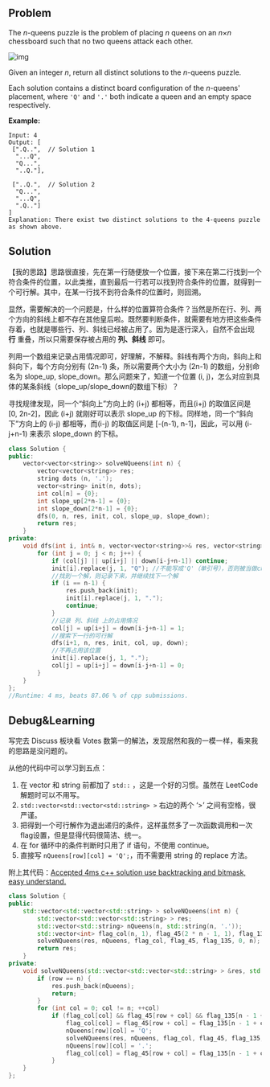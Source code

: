 ## Problem

The *n*-queens puzzle is the problem of placing *n* queens on an *n*×*n* chessboard such that no two queens attack each other.

![img](https://leetcode.com/static/images/problemset/8-queens.png)

Given an integer *n*, return all distinct solutions to the *n*-queens puzzle.

Each solution contains a distinct board configuration of the *n*-queens' placement, where `'Q'` and `'.'` both indicate a queen and an empty space respectively.

**Example:**

```
Input: 4
Output: [
 [".Q..",  // Solution 1
  "...Q",
  "Q...",
  "..Q."],

 ["..Q.",  // Solution 2
  "Q...",
  "...Q",
  ".Q.."]
]
Explanation: There exist two distinct solutions to the 4-queens puzzle as shown above.
```



## Solution

【我的思路】思路很直接，先在第一行随便放一个位置，接下来在第二行找到一个符合条件的位置，以此类推，直到最后一行若可以找到符合条件的位置，就得到一个可行解。其中，在某一行找不到符合条件的位置时，则回溯。

显然，需要解决的一个问题是，什么样的位置算符合条件？当然是所在行、列、两个方向的斜线上都不存在其他皇后啦。既然要判断条件，就需要有地方把这些条件存着，也就是哪些行、列、斜线已经被占用了。因为是逐行深入，自然不会出现 **行** 重叠，所以只需要保存被占用的 **列、斜线** 即可。

列用一个数组来记录占用情况即可，好理解，不解释。斜线有两个方向，斜向上和斜向下，每个方向分别有 (2n-1) 条，所以需要两个大小为 (2n-1) 的数组，分别命名为 slope_up, slope_down。那么问题来了，知道一个位置 (i, j)，怎么对应到具体的某条斜线（slope_up/slope_down的数组下标）？

寻找规律发现，同一个“斜向上”方向上的 (i+j) 都相等，而且(i+j) 的取值区间是 [0, 2n-2]，因此 (i+j) 就刚好可以表示 slope_up 的下标。同样地，同一个“斜向下”方向上的 (i-j) 都相等，而(i-j) 的取值区间是 [-(n-1), n-1]，因此，可以用 (i-j+n-1) 来表示 slope_down 的下标。

```cpp
class Solution {
public:
    vector<vector<string>> solveNQueens(int n) {
        vector<vector<string>> res;
        string dots (n, '.');
        vector<string> init(n, dots);
        int col[n] = {0};
        int slope_up[2*n-1] = {0};
        int slope_down[2*n-1] = {0};
        dfs(0, n, res, init, col, slope_up, slope_down);
        return res;
    }
private:
    void dfs(int i, int& n, vector<vector<string>>& res, vector<string>& init, int col[], int up[], int down[]) {
        for (int j = 0; j < n; j++) {
            if (col[j] || up[i+j] || down[i-j+n-1]) continue;
            init[i].replace(j, 1, "Q"); //不能写成'Q'（单引号），否则被当做char类型，找不到对应函数。如果要用'Q'，可以写成replace(j, 1, 1, 'Q')，意思是去掉[j,j+1)区间的chars，并替换成1个'Q'
            //找到一个解，则记录下来，并继续找下一个解
            if (i == n-1) {
                res.push_back(init);
                init[i].replace(j, 1, ".");
                continue;
            }
            //记录 列、斜线 上的占用情况
            col[j] = up[i+j] = down[i-j+n-1] = 1;
            //搜索下一行的可行解
            dfs(i+1, n, res, init, col, up, down);
            //不再占用该位置
            init[i].replace(j, 1, ".");
            col[j] = up[i+j] = down[i-j+n-1] = 0;
        }
    }
};
//Runtime: 4 ms, beats 87.06 % of cpp submissions.
```



## Debug&Learning

写完去 Discuss 板块看 Votes 数第一的解法，发现居然和我的一模一样，看来我的思路是没问题的。

从他的代码中可以学习到五点：

1. 在 vector 和 string 前都加了 `std::` ，这是一个好的习惯。虽然在 LeetCode 解题时可以不用写。
2. `std::vector<std::vector<std::string> >` 右边的两个 ‘>’ 之间有空格，很严谨。
3. 把得到一个可行解作为退出递归的条件，这样虽然多了一次函数调用和一次flag设置，但是显得代码很简洁、统一。
4. 在 for 循环中的条件判断时只用了 if 语句，不使用 continue。
5. 直接写 `nQueens[row][col] = 'Q';`，而不需要用 string 的 replace 方法。

附上其代码：[Accepted 4ms c++ solution use backtracking and bitmask, easy understand.](https://leetcode.com/problems/n-queens/discuss/19808/Accepted-4ms-c++-solution-use-backtracking-and-bitmask-easy-understand.)

```cpp
class Solution {
public:
    std::vector<std::vector<std::string> > solveNQueens(int n) {
        std::vector<std::vector<std::string> > res;
        std::vector<std::string> nQueens(n, std::string(n, '.'));
        std::vector<int> flag_col(n, 1), flag_45(2 * n - 1, 1), flag_135(2 * n - 1, 1);
        solveNQueens(res, nQueens, flag_col, flag_45, flag_135, 0, n);
        return res;
    }
private:
    void solveNQueens(std::vector<std::vector<std::string> > &res, std::vector<std::string> &nQueens, std::vector<int> &flag_col, std::vector<int> &flag_45, std::vector<int> &flag_135, int row, int &n) {
        if (row == n) {
            res.push_back(nQueens);
            return;
        }
        for (int col = 0; col != n; ++col)
            if (flag_col[col] && flag_45[row + col] && flag_135[n - 1 + col - row]) {
                flag_col[col] = flag_45[row + col] = flag_135[n - 1 + col - row] = 0;
                nQueens[row][col] = 'Q';
                solveNQueens(res, nQueens, flag_col, flag_45, flag_135, row + 1, n);
                nQueens[row][col] = '.';
                flag_col[col] = flag_45[row + col] = flag_135[n - 1 + col - row] = 1;
            }
    }
};
```

